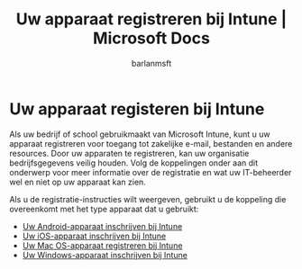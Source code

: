 ﻿---
title: Uw apparaat registreren bij Intune | Microsoft Docs
description: Biedt koppelingen naar informatie over het registreren van verschillende apparaten in Intune
keywords: 
author: barlanmsft
ms.author: barlan
manager: angrobe
ms.date: 02/08/2017
ms.topic: article
ms.prod: 
ms.service: microsoft-intune
ms.technology: 
ms.assetid: b51dbdd6-aaa3-48dd-a47f-9d01a4ca37f6
searchScope:
- User help
ROBOTS: 
ms.custom: intune-enduser
ms.translationtype: Human Translation
ms.sourcegitcommit: 9ff1adae93fe6873f5551cf58b1a2e89638dee85
ms.openlocfilehash: 7b4206d49731195dc08fed5e91942f6071789724
ms.contentlocale: nl-nl
ms.lasthandoff: 05/23/2017


---

# <a name="enroll-your-device-in-intune"></a>Uw apparaat registeren bij Intune

Als uw bedrijf of school gebruikmaakt van Microsoft Intune, kunt u uw apparaat registreren voor toegang tot zakelijke e-mail, bestanden en andere resources. Door uw apparaten te registreren, kan uw organisatie bedrijfsgegevens veilig houden. Volg de koppelingen onder aan dit onderwerp voor meer informatie over de registratie en wat uw IT-beheerder wel en niet op uw apparaat kan zien.

Als u de registratie-instructies wilt weergeven, gebruikt u de koppeling die overeenkomt met het type apparaat dat u gebruikt:

- [Uw Android-apparaat inschrijven bij Intune](enroll-your-device-in-Intune-android.md)
- [Uw iOS-apparaat inschrijven bij Intune](enroll-your-device-in-intune-ios.md)
- [Uw Mac OS-apparaat registreren bij Intune](enroll-your-device-in-intune-macos.md)
- [Uw Windows-apparaat inschrijven bij Intune](enroll-your-device-in-intune-windows.md)

